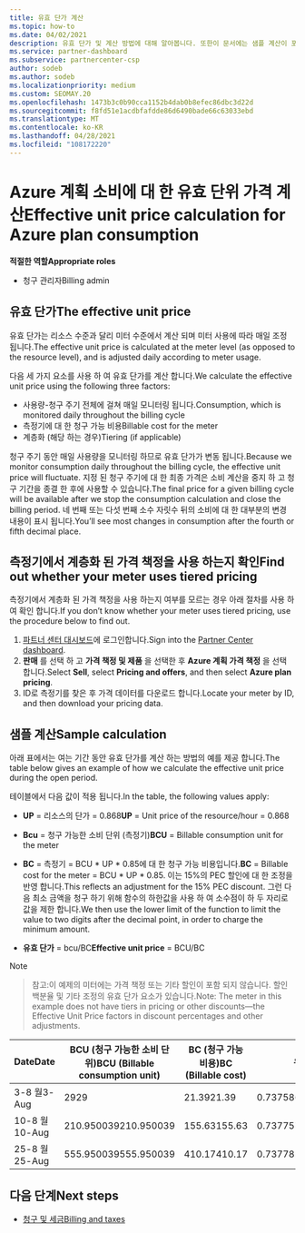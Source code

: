 ```yaml
---
title: 유효 단가 계산
ms.topic: how-to
ms.date: 04/02/2021
description: 유효 단가 및 계산 방법에 대해 알아봅니다. 또한이 문서에는 샘플 계산이 포함 되어 있습니다.
ms.service: partner-dashboard
ms.subservice: partnercenter-csp
author: sodeb
ms.author: sodeb
ms.localizationpriority: medium
ms.custom: SEOMAY.20
ms.openlocfilehash: 1473b3c0b90cca1152b4dab0b8efec86dbc3d22d
ms.sourcegitcommit: f8fd51e1acdbfafdde86d6490bade66c63033ebd
ms.translationtype: MT
ms.contentlocale: ko-KR
ms.lasthandoff: 04/28/2021
ms.locfileid: "108172220"
---
```

# <a name="effective-unit-price-calculation-for-azure-plan-consumption"></a><span data-ttu-id="5aae7-104">Azure 계획 소비에 대 한 유효 단위 가격 계산</span><span class="sxs-lookup"><span data-stu-id="5aae7-104">Effective unit price calculation for Azure plan consumption</span></span>

<span data-ttu-id="5aae7-105">**적절한 역할**</span><span class="sxs-lookup"><span data-stu-id="5aae7-105">**Appropriate roles**</span></span>

- <span data-ttu-id="5aae7-106">청구 관리자</span><span class="sxs-lookup"><span data-stu-id="5aae7-106">Billing admin</span></span>

## <a name="the-effective-unit-price"></a><span data-ttu-id="5aae7-107">유효 단가</span><span class="sxs-lookup"><span data-stu-id="5aae7-107">The effective unit price</span></span>

<span data-ttu-id="5aae7-108">유효 단가는 리소스 수준과 달리 미터 수준에서 계산 되며 미터 사용에 따라 매일 조정 됩니다.</span><span class="sxs-lookup"><span data-stu-id="5aae7-108">The effective unit price is calculated at the meter level (as opposed to the resource level), and is adjusted daily according to meter usage.</span></span>

<span data-ttu-id="5aae7-109">다음 세 가지 요소를 사용 하 여 유효 단가를 계산 합니다.</span><span class="sxs-lookup"><span data-stu-id="5aae7-109">We calculate the effective unit price using the following three factors:</span></span>

- <span data-ttu-id="5aae7-110">사용량-청구 주기 전체에 걸쳐 매일 모니터링 됩니다.</span><span class="sxs-lookup"><span data-stu-id="5aae7-110">Consumption, which is monitored daily throughout the billing cycle</span></span>
- <span data-ttu-id="5aae7-111">측정기에 대 한 청구 가능 비용</span><span class="sxs-lookup"><span data-stu-id="5aae7-111">Billable cost for the meter</span></span>
- <span data-ttu-id="5aae7-112">계층화 (해당 하는 경우)</span><span class="sxs-lookup"><span data-stu-id="5aae7-112">Tiering (if applicable)</span></span>

<span data-ttu-id="5aae7-113">청구 주기 동안 매일 사용량을 모니터링 하므로 유효 단가가 변동 됩니다.</span><span class="sxs-lookup"><span data-stu-id="5aae7-113">Because we monitor consumption daily throughout the billing cycle, the effective unit price will fluctuate.</span></span> <span data-ttu-id="5aae7-114">지정 된 청구 주기에 대 한 최종 가격은 소비 계산을 중지 하 고 청구 기간을 종결 한 후에 사용할 수 있습니다.</span><span class="sxs-lookup"><span data-stu-id="5aae7-114">The final price for a given billing cycle will be available after we stop the consumption calculation and close the billing period.</span></span> <span data-ttu-id="5aae7-115">네 번째 또는 다섯 번째 소수 자릿수 뒤의 소비에 대 한 대부분의 변경 내용이 표시 됩니다.</span><span class="sxs-lookup"><span data-stu-id="5aae7-115">You’ll see most changes in consumption after the fourth or fifth decimal place.</span></span>

## <a name="find-out-whether-your-meter-uses-tiered-pricing"></a><span data-ttu-id="5aae7-116">측정기에서 계층화 된 가격 책정을 사용 하는지 확인</span><span class="sxs-lookup"><span data-stu-id="5aae7-116">Find out whether your meter uses tiered pricing</span></span>

<span data-ttu-id="5aae7-117">측정기에서 계층화 된 가격 책정을 사용 하는지 여부를 모르는 경우 아래 절차를 사용 하 여 확인 합니다.</span><span class="sxs-lookup"><span data-stu-id="5aae7-117">If you don’t know whether your meter uses tiered pricing, use the procedure below to find out.</span></span> 

1. <span data-ttu-id="5aae7-118">[파트너 센터 대시보드](https://partner.microsoft.com/dashboard/)에 로그인합니다.</span><span class="sxs-lookup"><span data-stu-id="5aae7-118">Sign into the [Partner Center dashboard](https://partner.microsoft.com/dashboard/).</span></span>
2. <span data-ttu-id="5aae7-119">**판매** 를 선택 하 고 **가격 책정 및 제품** 을 선택한 후 **Azure 계획 가격 책정** 을 선택 합니다.</span><span class="sxs-lookup"><span data-stu-id="5aae7-119">Select **Sell**, select **Pricing and offers**, and then select **Azure plan pricing**.</span></span>
3. <span data-ttu-id="5aae7-120">ID로 측정기를 찾은 후 가격 데이터를 다운로드 합니다.</span><span class="sxs-lookup"><span data-stu-id="5aae7-120">Locate your meter by ID, and then download your pricing data.</span></span> 

## <a name="sample-calculation"></a><span data-ttu-id="5aae7-121">샘플 계산</span><span class="sxs-lookup"><span data-stu-id="5aae7-121">Sample calculation</span></span>

<span data-ttu-id="5aae7-122">아래 표에서는 여는 기간 동안 유효 단가를 계산 하는 방법의 예를 제공 합니다.</span><span class="sxs-lookup"><span data-stu-id="5aae7-122">The table below gives an example of how we calculate the effective unit price during the open period.</span></span>

<span data-ttu-id="5aae7-123">테이블에서 다음 값이 적용 됩니다.</span><span class="sxs-lookup"><span data-stu-id="5aae7-123">In the table, the following values apply:</span></span> 

- <span data-ttu-id="5aae7-124">**UP** = 리소스의 단가 = 0.868</span><span class="sxs-lookup"><span data-stu-id="5aae7-124">**UP** = Unit price of the resource/hour = 0.868</span></span>

- <span data-ttu-id="5aae7-125">**Bcu** = 청구 가능한 소비 단위 (측정기)</span><span class="sxs-lookup"><span data-stu-id="5aae7-125">**BCU** = Billable consumption unit for the meter</span></span>

- <span data-ttu-id="5aae7-126">**BC** = 측정기 = BCU \* UP \* 0.85에 대 한 청구 가능 비용입니다.</span><span class="sxs-lookup"><span data-stu-id="5aae7-126">**BC** = Billable cost for the meter = BCU \* UP \* 0.85.</span></span> <span data-ttu-id="5aae7-127">이는 15%의 PEC 할인에 대 한 조정을 반영 합니다.</span><span class="sxs-lookup"><span data-stu-id="5aae7-127">This reflects an adjustment for the 15% PEC discount.</span></span> <span data-ttu-id="5aae7-128">그런 다음 최소 금액을 청구 하기 위해 함수의 하한값을 사용 하 여 소수점이 하 두 자리로 값을 제한 합니다.</span><span class="sxs-lookup"><span data-stu-id="5aae7-128">We then use the lower limit of the function to limit the value to two digits after the decimal point, in order to charge the minimum amount.</span></span> 

- <span data-ttu-id="5aae7-129">**유효 단가** = bcu/BC</span><span class="sxs-lookup"><span data-stu-id="5aae7-129">**Effective unit price** = BCU/BC</span></span>

>[!NOTE]

><span data-ttu-id="5aae7-130">참고:이 예제의 미터에는 가격 책정 또는 기타 할인이 포함 되지 않습니다. 할인 백분율 및 기타 조정의 유효 단가 요소가 있습니다.</span><span class="sxs-lookup"><span data-stu-id="5aae7-130">Note: The meter in this example does not have tiers in pricing or other discounts—the Effective Unit Price factors in discount percentages and other adjustments.</span></span>


| <span data-ttu-id="5aae7-131">Date</span><span class="sxs-lookup"><span data-stu-id="5aae7-131">Date</span></span> | <span data-ttu-id="5aae7-132">BCU (청구 가능한 소비 단위)</span><span class="sxs-lookup"><span data-stu-id="5aae7-132">BCU (Billable consumption unit)</span></span> | <span data-ttu-id="5aae7-133">BC (청구 가능 비용)</span><span class="sxs-lookup"><span data-stu-id="5aae7-133">BC (Billable cost)</span></span> | <span data-ttu-id="5aae7-134">유효 단가</span><span class="sxs-lookup"><span data-stu-id="5aae7-134">Effective unit price</span></span> |
| ------ | ----------- | ----------- | ----------- |  
| <span data-ttu-id="5aae7-135">3-8 월</span><span class="sxs-lookup"><span data-stu-id="5aae7-135">3-Aug</span></span> | <span data-ttu-id="5aae7-136">29</span><span class="sxs-lookup"><span data-stu-id="5aae7-136">29</span></span> | <span data-ttu-id="5aae7-137">21.39</span><span class="sxs-lookup"><span data-stu-id="5aae7-137">21.39</span></span> | <span data-ttu-id="5aae7-138">0.737586206896552</span><span class="sxs-lookup"><span data-stu-id="5aae7-138">0.737586206896552</span></span> |
| <span data-ttu-id="5aae7-139">10-8 월</span><span class="sxs-lookup"><span data-stu-id="5aae7-139">10-Aug</span></span> | <span data-ttu-id="5aae7-140">210.950039</span><span class="sxs-lookup"><span data-stu-id="5aae7-140">210.950039</span></span> | <span data-ttu-id="5aae7-141">155.63</span><span class="sxs-lookup"><span data-stu-id="5aae7-141">155.63</span></span> | <span data-ttu-id="5aae7-142">0.737757626107858</span><span class="sxs-lookup"><span data-stu-id="5aae7-142">0.737757626107858</span></span> |
| <span data-ttu-id="5aae7-143">25-8 월</span><span class="sxs-lookup"><span data-stu-id="5aae7-143">25-Aug</span></span> | <span data-ttu-id="5aae7-144">555.950039</span><span class="sxs-lookup"><span data-stu-id="5aae7-144">555.950039</span></span> | <span data-ttu-id="5aae7-145">410.17</span><span class="sxs-lookup"><span data-stu-id="5aae7-145">410.17</span></span> | <span data-ttu-id="5aae7-146">0.737782122900436</span><span class="sxs-lookup"><span data-stu-id="5aae7-146">0.737782122900436</span></span> |

## <a name="next-steps"></a><span data-ttu-id="5aae7-147">다음 단계</span><span class="sxs-lookup"><span data-stu-id="5aae7-147">Next steps</span></span>

- [<span data-ttu-id="5aae7-148">청구 및 세금</span><span class="sxs-lookup"><span data-stu-id="5aae7-148">Billing and taxes</span></span>](billing.md)
